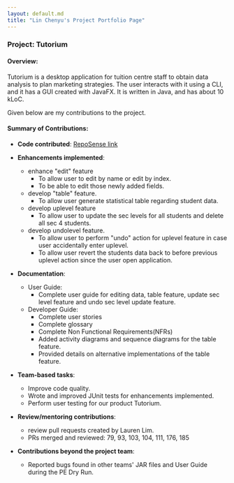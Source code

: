 ```yaml
---
layout: default.md
title: "Lin Chenyu's Project Portfolio Page"
---
```


### Project: Tutorium

#### Overview:
Tutorium is a desktop application for tuition centre staff to obtain data analysis to plan marketing strategies. The user interacts with it using a CLI, and it has a GUI created with JavaFX. It is written in Java, and has about 10 kLoC.

Given below are my contributions to the project.

#### Summary of Contributions:

* **Code contributed**: [RepoSense link](https://nus-cs2103-ay2324s1.github.io/tp-dashboard/?search=linchenyu2030s&breakdown=true)

* **Enhancements implemented**:
    * enhance "edit" feature
        * To allow user to edit by name or edit by index.
        * To be able to edit those newly added fields.
    * develop "table" feature.
        * To allow user generate statistical table regarding student data.
    * develop uplevel feature
        * To allow user to update the sec levels for all students and delete all sec 4 students.
    * develop undolevel feature.
        * To allow user to perform "undo" action for uplevel feature in case user accidentally enter uplevel.
        * To allow user revert the students data back to before previous uplevel action since the user open application.


* **Documentation**:
    * User Guide:
        * Complete user guide for editing data, table feature, update sec level feature and undo sec level update feature.
    * Developer Guide:
        * Complete user stories
        * Complete glossary
        * Complete Non Functional Requirements(NFRs)
        * Added activity diagrams and sequence diagrams for the table feature.
        * Provided details on alternative implementations of the table feature.

* **Team-based tasks**:
    * Improve code quality.
    * Wrote and improved JUnit tests for enhancements implemented.
    * Perform user testing for our product Tutorium.


* **Review/mentoring contributions**:
    * review pull requests created by Lauren Lim.
    * PRs merged and reviewed: 79, 93, 103, 104, 111, 176, 185


* **Contributions beyond the project team**:
    * Reported bugs found in other teams' JAR files and User Guide during the PE Dry Run.
